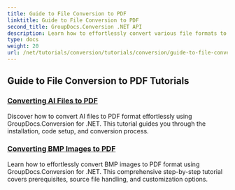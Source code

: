 ```yaml
---
title: Guide to File Conversion to PDF
linktitle: Guide to File Conversion to PDF
second_title: GroupDocs.Conversion .NET API
description: Learn how to effortlessly convert various file formats to PDF with GroupDocs.Conversion for .NET. This step-by-step tutorial covers everything from setting up the library to executing seamless file transformations.
type: docs
weight: 20
url: /net/tutorials/conversion/tutorials/conversion/guide-to-file-conversion-to-pdf/
---
```


## Guide to File Conversion to PDF Tutorials
### [Converting AI Files to PDF](./converting-ai-to-pdf/)
Discover how to convert AI files to PDF format effortlessly using GroupDocs.Conversion for .NET. This tutorial guides you through the installation, code setup, and conversion process.
### [Converting BMP Images to PDF](./converting-bmp-to-pdf/)
Learn how to effortlessly convert BMP images to PDF format using GroupDocs.Conversion for .NET. This comprehensive step-by-step tutorial covers prerequisites, source file handling, and customization options.
